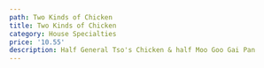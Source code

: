 ```yaml
---
path: Two Kinds of Chicken
title: Two Kinds of Chicken
category: House Specialties
price: '10.55'
description: Half General Tso's Chicken & half Moo Goo Gai Pan
---
```



